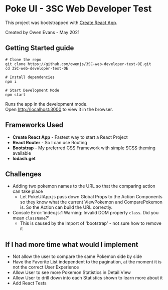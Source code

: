 # Poke UI - 3SC Web Developer Test

This project was bootstrapped with [Create React App](https://github.com/facebook/create-react-app).

Created by Owen Evans - May 2021

## Getting Started guide

```
# Clone the repo
git clone https://github.com/owenjs/3SC-web-developer-test-OE.git
cd 3SC-web-developer-test-OE

# Install dependencies
npm i

# Start Development Mode
npm start
```

Runs the app in the development mode.\
Open [http://localhost:3000](http://localhost:3000) to view it in the browser.

## Frameworks Used

- **Create React App** - Fastest way to start a React Project
- **React Router** - So I can use Routing
- **Bootstrap** - My preferred CSS Framework with simple SCSS theming available
- **lodash.get**

## Challenges

- Adding two pokemon names to the URL so that the comparing action can take place
  - Let PokeUIApp.js pass down Global Props to the Action Components so they know what the current ViewPokemon and ComparePokemon is. So the Action can build the URL correctly.
- Console Error:'index.js:1 Warning: Invalid DOM property `class`. Did you mean `className`?'
  - This is caused by the Import of 'bootstrap' - not sure how to remove it

## If I had more time what would I implement

- Not allow the user to compare the same Pokemon side by side
- Have the Favorite List independent to the pagination, at the moment it is not the correct User Experience
- Allow User to see more Pokemon Statistics in Detail View
- Allow User to drill down into each Statistics shown to learn more about it
- Add React Tests
